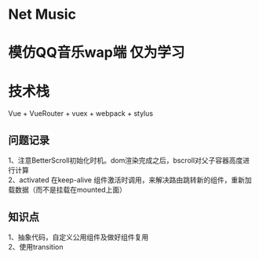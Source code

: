 # Net Music

# 模仿QQ音乐wap端 仅为学习

# 技术栈

Vue + VueRouter + vuex + webpack + stylus 



## 问题记录
  1、注意BetterScroll初始化时机。dom渲染完成之后，bscroll对父子容器高度进行计算  
  2、activated 在keep-alive 组件激活时调用，来解决路由跳转新的组件，重新加载数据（而不是挂载在mounted上面）  
  
  
## 知识点
  1、抽象代码，自定义公用组件及做好组件复用  
  2、使用transition  
